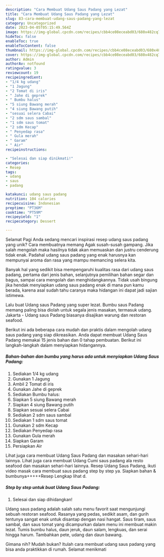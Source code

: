 ```yaml
---
description: "Cara Membuat Udang Saus Padang yang Lezat"
title: "Cara Membuat Udang Saus Padang yang Lezat"
slug: 83-cara-membuat-udang-saus-padang-yang-lezat
category: Uncategorized
date: 2023-04-05T05:15:49.564Z
image: https://img-global.cpcdn.com/recipes/cbb4ce08eceabd03/680x482cq70/udang-saus-padang-foto-resep-utama.jpg
hideToc: false
enableToc: true
enableTocContent: false
thumbnail: https://img-global.cpcdn.com/recipes/cbb4ce08eceabd03/680x482cq70/udang-saus-padang-foto-resep-utama.jpg
cover: https://img-global.cpcdn.com/recipes/cbb4ce08eceabd03/680x482cq70/udang-saus-padang-foto-resep-utama.jpg
author: Admin
authorAv: notfound
ratingvalue: 3
reviewcount: 19
recipeingredient:
- "1/4 kg udang"
- "1 Jagung"
- "2 Tomat di iris"
- " Jahe di geprek"
- " Bumbu halus"
- "5 siung Bawang merah"
- "4 siung Bawang putih"
- "sesuai selera Cabai"
- "2 sdm saus sambal"
- "1 sdm saus tomat"
- "2 sdm Kecap"
- " Penyedap rasa"
- " Gula merah"
- " Garam"
- " Air"
recipeinstructions:

- "Selesai dan siap dinikmati!"
categories:
- Resep
tags:
- udang
- saus
- padang

katakunci: udang saus padang 
nutrition: 104 calories
recipecuisine: Indonesian
preptime: "PT36M"
cooktime: "PT59M"
recipeyield: "1"
recipecategory: Dessert

---
```



Selamat Pagi Anda sedang mencari inspirasi resep udang saus padang yang unik? Cara membuatnya memang Agak susah-susah gampang. Jika salah mengolah maka hasilnya tidak akan memuaskan dan justru cenderung tidak enak. Padahal udang saus padang yang enak harusnya kan mempunyai aroma dan rasa yang mampu memancing selera kita.


Banyak hal yang sedikit bisa mempengaruhi kualitas rasa dari udang saus padang, pertama dari jenis bahan, selanjutnya pemilihan bahan segar dan bagus, sampai cara mengolah dan menghidangkannya. Tidak usah bingung jika hendak menyiapkan udang saus padang enak di mana pun kamu berada, karena asal sudah tahu caranya maka hidangan ini dapat jadi sajian istimewa.

Lalu buat Udang saus Padang yang super lezat. Bumbu saus Padang memang paling bisa diolah untuk segala jenis masakan, termasuk udang. Jakarta - Udang saus Padang biasanya disajikan warung dan restoran seafood.


Berikut ini ada beberapa cara mudah dan praktis dalam mengolah udang saus padang yang siap dikreasikan. Anda dapat membuat Udang Saus Padang memakai 15 jenis bahan dan 0 tahap pembuatan. Berikut ini langkah-langkah dalam menyiapkan hidangannya.

<!--inarticleads1-->

##### Bahan-bahan dan bumbu yang harus ada untuk menyiapkan Udang Saus Padang:

1. Sediakan 1/4 kg udang
1. Gunakan 1 Jagung
1. Ambil 2 Tomat di iris
1. Gunakan  Jahe di geprek
1. Sediakan  Bumbu halus:
1. Siapkan 5 siung Bawang merah
1. Siapkan 4 siung Bawang putih
1. Siapkan sesuai selera Cabai
1. Sediakan 2 sdm saus sambal
1. Sediakan 1 sdm saus tomat
1. Gunakan 2 sdm Kecap
1. Sediakan  Penyedap rasa
1. Gunakan  Gula merah
1. Siapkan  Garam
1. Persiapkan  Air


Lihat juga cara membuat Udang Saus Padang dan masakan sehari-hari lainnya. Lihat juga cara membuat Udang Cumi saus padang ala resto seafood dan masakan sehari-hari lainnya. Resep Udang Saus Padang, ikuti video masak cara membuat saus padang step by step ya. Siapkan bahan &amp; bumbunya+++++Resep Lengkap lihat d. 

<!--inarticleads2-->

##### Step by step untuk buat Udang Saus Padang:


1. Selesai dan siap dihidangkan!

Udang saus padang adalah salah satu menu favorit saat mengunjungi sebuah restoran seafood. Rasanya yang pedas, sedikit asam, dan gurih tentunya sangat enak untuk disantap dengan nasi hangat. Saus tiram, saus sambal, dan saus tomat yang dicampurkan dalam menu ini membuat makin lezat. Tumis bumbu halus, daun jeruk, daun salam, lengkuas, dan serai hingga harum. Tambahkan pete, udang dan daun bawang. 

Gimana nih? Mudah bukan? Itulah cara membuat udang saus padang yang bisa anda praktikkan di rumah. Selamat menikmati
